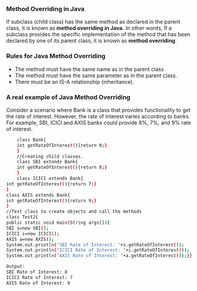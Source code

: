 ### Method Overriding in Java

If subclass (child class) has the same method as declared in the parent class, it is known as **method overriding in Java.** In other words, If a subclass provides the specific implementation of the method that has been declared by one of its parent class, it is known as **method overriding**.

### Rules for Java Method Overriding
-	The method must have the same name as in the parent class
-	The method must have the same parameter as in the parent class.
-	There must be an IS-A relationship (inheritance).
	
### A real example of Java Method Overriding

Consider a scenario where Bank is a class that provides functionality to get the rate of interest. However, the rate of interest varies according to banks. For example, SBI, ICICI and AXIS banks could provide 8%, 7%, and 9% rate of interest.
```sh
	class Bank{  
	int getRateOfInterest(){return 0;}  
	}  
	//Creating child classes.  
	class SBI extends Bank{  
	int getRateOfInterest(){return 8;}  
	}  
	class ICICI extends Bank{  
int getRateOfInterest(){return 7;}  
}  
class AXIS extends Bank{  
int getRateOfInterest(){return 9;}  
}  
//Test class to create objects and call the methods  
class Test2{  
public static void main(String args[]){  
SBI s=new SBI();  
ICICI i=new ICICI();  
AXIS a=new AXIS();  
System.out.println("SBI Rate of Interest: "+s.getRateOfInterest());  
System.out.println("ICICI Rate of Interest: "+i.getRateOfInterest());  
System.out.println("AXIS Rate of Interest: "+a.getRateOfInterest());}}  

```


```sh
Output:
SBI Rate of Interest: 8
ICICI Rate of Interest: 7
AXIS Rate of Interest: 9

```
